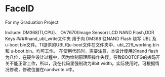 # FaceID
For my Graduation Project

Include:
DM368(TI,CPU)、
OV7670(Image Sensor)
LCD
NAND Flash,DDR
Keys
####nand_ubl_write文件夹
用于向 DM368 往NAND Flash 烧写 UBL 及 u-boot bin文件。TI提供的UBL和u-boot文件在文件夹中，ubl_226_working.bin 和 u-boot.bin。均可工作。
在使用代码时，需要注意，本设计使用的nand flash为八位，在硬件设计过程中，因为绘制原理图操作失误，导致BOOTCFG的拨码开关不能正常工作，所以，我在代码里强制改为8bit width。实际使用时，可根据情况修改，修改位置在nandwrite.c中。
